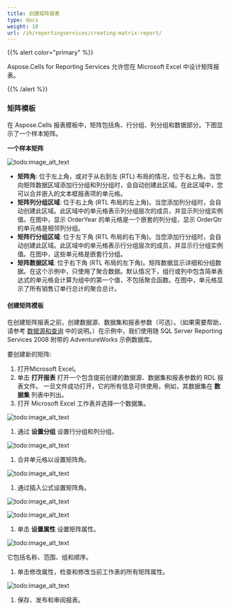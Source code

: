 ```yaml
---
title: 创建矩阵报表
type: docs
weight: 10
url: /zh/reportingservices/creating-matrix-report/
---
```


{{% alert color="primary" %}} 

Aspose.Cells for Reporting Services 允许您在 Microsoft Excel 中设计矩阵报表。 

{{% /alert %}} 
### **矩阵模板**
在 Aspose.Cells 报表模板中，矩阵包括角、行分组、列分组和数据部分。下图显示了一个样本矩阵。

**一个样本矩阵** 

![todo:image_alt_text](creating-matrix-report_1.png)

- **矩阵角**: 位于左上角，或对于从右到左 (RTL) 布局的情况，位于右上角。当您向矩阵数据区域添加行分组和列分组时，会自动创建此区域。在此区域中，您可以合并嵌入的文本框报表项的单元格。
- **矩阵列分组区域**: 位于右上角 (RTL 布局的左上角)。当您添加列分组时，会自动创建此区域。此区域中的单元格表示列分组层次的成员，并显示列分组实例值。在图中，显示 OrderYear 的单元格是一个嵌套的列分组，显示 OrderQtr 的单元格是相邻列分组。
- **矩阵行分组区域**: 位于左下角 (RTL 布局的右下角)。当您添加行分组时，会自动创建此区域。此区域中的单元格表示行分组层次的成员，并显示行分组实例值。在图中，这些单元格是嵌套行分组。
- **矩阵数据区域**: 位于右下角 (RTL 布局的左下角)。矩阵数据显示详细和分组数据。在这个示例中，只使用了聚合数据。默认情况下，组行或列中包含简单表达式的单元格会计算为组中的第一个值，不包括聚合函数。在图中，单元格显示了所有销售订单行总计的聚合总计。
#### **创建矩阵模板**
在创建矩阵报表之前，创建数据源、数据集和报表参数（可选）。（如果需要帮助，请参考 [数据源和查询](/cells/zh/reportingservices/data-sources-and-queries/) 中的说明。）在示例中，我们使用随 SQL Server Reporting Services 2008 附带的 AdventureWorks 示例数据库。

要创建新的矩阵:

1. 打开Microsoft Excel。
1. 单击 **打开报表** 打开一个包含提前创建的数据源、数据集和报表参数的 RDL 报表文件。
   一旦文件成功打开，它的所有信息可供使用，例如，其数据集在 **数据集** 列表中列出。
1. 打开 Microsoft Excel 工作表并选择一个数据集。 

![todo:image_alt_text](creating-matrix-report_2.png)




1. 通过 **设置分组** 设置行分组和列分组。 

![todo:image_alt_text](creating-matrix-report_3.png)




1. 合并单元格以设置矩阵角。

![todo:image_alt_text](creating-matrix-report_4.png)




1. 通过插入公式设置矩阵角。 

![todo:image_alt_text](creating-matrix-report_5.png)




![todo:image_alt_text](creating-matrix-report_6.png)




1. 单击 **设置属性** 设置矩阵属性。 

![todo:image_alt_text](creating-matrix-report_7.png)



它包括名称、范围、组和顺序。

1. 单击修改属性，检查和修改当前工作表的所有矩阵属性。

![todo:image_alt_text](creating-matrix-report_8.png)




1. 保存、发布和审阅报表。
